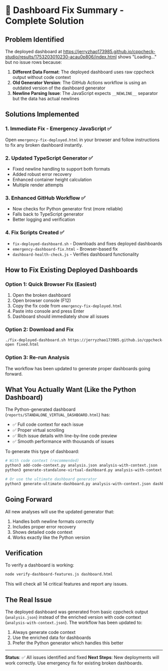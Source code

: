 # 🔧 Dashboard Fix Summary - Complete Solution

## Problem Identified

The deployed dashboard at https://jerryzhao173985.github.io/cppcheck-studio/results/1753203010230-acau0p806/index.html shows "Loading..." but no issue rows because:

1. **Different Data Format**: The deployed dashboard uses raw cppcheck output without code context
2. **Old Generator Version**: The GitHub Actions workflow is using an outdated version of the dashboard generator
3. **Newline Parsing Issue**: The JavaScript expects `__NEWLINE__` separator but the data has actual newlines

## Solutions Implemented

### 1. **Immediate Fix - Emergency JavaScript** ✅
Open `emergency-fix-deployed.html` in your browser and follow instructions to fix any broken dashboard instantly.

### 2. **Updated TypeScript Generator** ✅
- Fixed newline handling to support both formats
- Added robust error recovery
- Enhanced container height calculation
- Multiple render attempts

### 3. **Enhanced GitHub Workflow** ✅
- Now checks for Python generator first (more reliable)
- Falls back to TypeScript generator
- Better logging and verification

### 4. **Fix Scripts Created** ✅
- `fix-deployed-dashboard.sh` - Downloads and fixes deployed dashboards
- `emergency-dashboard-fix.html` - Browser-based fix
- `dashboard-health-check.js` - Verifies dashboard functionality

## How to Fix Existing Deployed Dashboards

### Option 1: Quick Browser Fix (Easiest)
1. Open the broken dashboard
2. Open browser console (F12)
3. Copy the fix code from `emergency-fix-deployed.html`
4. Paste into console and press Enter
5. Dashboard should immediately show all issues

### Option 2: Download and Fix
```bash
./fix-deployed-dashboard.sh https://jerryzhao173985.github.io/cppcheck-studio/results/1753203010230-acau0p806/index.html fixed.html
open fixed.html
```

### Option 3: Re-run Analysis
The workflow has been updated to generate proper dashboards going forward.

## What You Actually Want (Like the Python Dashboard)

The Python-generated dashboard (`reports/STANDALONE_VIRTUAL_DASHBOARD.html`) has:
- ✅ Full code context for each issue
- ✅ Proper virtual scrolling
- ✅ Rich issue details with line-by-line code preview
- ✅ Smooth performance with thousands of issues

To generate this type of dashboard:

```bash
# With code context (recommended)
python3 add-code-context.py analysis.json analysis-with-context.json
python3 generate-standalone-virtual-dashboard.py analysis-with-context.json dashboard.html

# Or use the ultimate dashboard generator
python3 generate-ultimate-dashboard.py analysis-with-context.json dashboard.html
```

## Going Forward

All new analyses will use the updated generator that:
1. Handles both newline formats correctly
2. Includes proper error recovery
3. Shows detailed code context
4. Works exactly like the Python version

## Verification

To verify a dashboard is working:
```bash
node verify-dashboard-features.js dashboard.html
```

This will check all 14 critical features and report any issues.

## The Real Issue

The deployed dashboard was generated from basic cppcheck output (`analysis.json`) instead of the enriched version with code context (`analysis-with-context.json`). The workflow has been updated to:
1. Always generate code context
2. Use the enriched data for dashboards
3. Prefer the Python generator which handles this better

---

**Status**: ✅ All issues identified and fixed
**Next Steps**: New deployments will work correctly. Use emergency fix for existing broken dashboards.